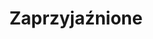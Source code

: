 ---
layout: layouts/zaprzyjaznione.njk
title: Zaprzyjaźnione
description: Inicjatywy zaprzyjaźnione z Kulturą i Naturą, albo przez nas lubiane.
eleventyNavigation:
  key: Zaprzyjaźnione
  order: 7
zaprzyjaznione:
  - nazwa: rysunki.me
    opis: Strona mego kolegi Piotra Świderka, który przygotował tę stronę. Uwielbiam jego niebanalny humor zaklęty w obrazkach!
    link: http://rysunki.me/
    logo: dziecioly.gif
  - nazwa: JAKU
    opis: Firma zajmująca się edukacją przyrodniczą dla dzieci i młodzieży oraz jej siostrzana [fundacja](http://jakufundacja.pl/). Niewielu jest ludzi uczących przyrody z taką pasją i energią!
    link: http://jakuedukacja.pl/galeria/warsztaty-dla-przedszkoli/
    logo: jaku.png
  - nazwa: Warszawskie Biuro Podróży Artur
    opis: Kierujące swą ofertę przede wszystkim do seniorów. Fantastyczne wycieczki, także przyrodnicze (czasem ze mną).
    link: http://www.artur.waw.pl/
    logo: artur.png
  - nazwa: Łódzkie Biuro Usług Turystycznych „Przygodowo – Podróże”
    opis: Również powstało z myślą o seniorach. Z nim również mam przyjemność prowadzić wycieczki.
    link: http://przygodowopodroze.pl/
    logo: przygodowo.png
  - nazwa: Ogólnopolskie Towarzystwo Ochrony Ptaków
    opis: Moje ulubione stowarzyszenie zajmujące się ochroną ptaków.
    link: https://otop.org.pl/
    logo: otop.png
  - nazwa: Klub Przyrodników
    opis: A to moje ulubione stowarzyszenie ogólnoprzyrodnicze
    link: https://www.kp.org.pl/pl/
    logo: klub-przyrodnikow.png
  - nazwa: Nauka dla Przyrody
    opis: Bardzo mi bliska inicjatywa polskich naukowców.
    link: https://naukadlaprzyrody.pl/
    logo: naukadlaprzyrody.png
  - nazwa: Siedlisko Leluja
    opis: To fantastyczne miejsce do spania, jedzenia i wszelakich (no prawie) szaleństw. Od lat współpracujemy przy obozach dla dzieci, wyprawach dla dorosłych, a czasem oprowadzam lelujowych gości.
    link: https://siedliskoleluja.pl/
    logo: siedlisko-leluja.png
  - nazwa: Słoneczne Kajaki
    opis: A gdybyście chcieli przepłynąć się ze mną kajakiem po Narwi i poznać okoliczną przyrodę od wody, to polecam Słoneczne Kajaki. Beze mnie też możecie popłynąć z Michałem ;-)
    link: http://www.slonecznekajaki.pl/
    logo: sloneczne-kajaki.png
---